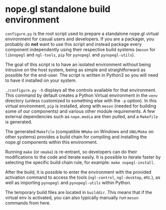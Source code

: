 # nope.gl standalone build environment

`configure.py` is the root script used to prepare a standalone nope.gl virtual
environment for casual users and developers. If you are a packager, you
probably do **not** want to use this script and instead package every component
independently using their respective build systems (`meson` for `libnopegl` and
`ngl-tools`, `pip` for `pynopegl` and `pynopegl-utils`).

The goal of this script is to have an isolated environment without being
intrusive on the host system, being as simple and straightforward as possible
for the end-user. The script is written in Python3 so you will need to have it
installed on your system.

`./configure.py -h` displays all the controls available for that environment.
This command by default creates a Python Virtual environment in the `venv`
directory (unless customized to something else with the `-p` option). In this
virtual environment, `pip` is installed, along with `meson` (needed for
building some of our components) and various other module requirements. A few
external dependencies such as `nope.media` are then pulled, and a `Makefile`
is generated.

The generated `Makefile` (compatible `NMake` on Windows and `GNU/Make` on other
systems) provides a build chain for compiling and installing the nope.gl
components within this environment.

Running `make` (or `nmake`) is re-entrant, so developers can do their
modifications to the code and iterate easily. It is possible to iterate faster
by selecting the specific build chain rule, for example: `make nopegl-install`.

After the build, it is possible to enter the environment with the provided
activation command to access the tools (`ngl-control`, `ngl-desktop`, etc.), as
well as importing `pynopegl` and `pynopegl-utils` within Python.

The temporary build files are located in `builddir`. This means that if the
virtual env is activated, you can also typically manually run `meson` commands
from here.
